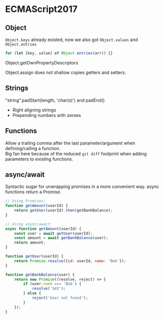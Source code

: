# ECMAScript2017

## Object

`Object.keys` already existed, now we also got `Object.values` and `Object.entries`

```js
for (let [key, value] of Object.entries(arr)) {}
```

Object.getOwnPropertyDescriptors

Object.assign does not shallow copies getters and setters.



## Strings

"string".padStart(length, 'char(s)') and padEnd()

- Right aligning strings
- Prepending numbers with zeroes


## Functions

Allow a trailing comma after the last parameter/argument when defining/calling a function.  
Big fan here because of the reduced `git diff` footprint when adding parameters to existing functions.


## async/await

Syntactic sugar for unwrapping promises in a more convenient way.
async functions return a Promise.

```js
// Using Promises:
function getAmount(userId) {
    return getUser(userId).then(getBankBalance);
}

// Using async/await:
async function getAmount(userId) {
    const user = await getUser(userId);
    const amount = await getBankBalance(user);
    return amount;
}

function getUser(userId) {
    return Promise.resolve({id: userId, name: 'Bob'});
}

function getBankBalance(user) {
    return new Promise((resolve, reject) => {
        if (user.name === 'Bob') {
            resolve('$42');
        } else {
            reject('User not found');
        }
    });
}
```
